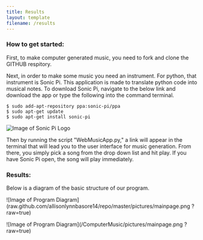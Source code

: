 ```yaml
---
title: Results
layout: template
filename: /results
--- 
```

### How to get started:


First, to make computer generated music, you need to fork and clone the GITHUB respitory.

Next, in order to make some music you need an instrument. For python, that instrument is Sonic Pi. This application is made to translate python code into musical notes. To download Sonic Pi, navigate to the below link and download the app or type the following into the command terminal. 


```
$ sudo add-apt-repository ppa:sonic-pi/ppa
$ sudo apt-get update
$ sudo apt-get install sonic-pi
```

![Image of Sonic Pi Logo](http://sonic-pi.net/images/logo.png)

Then by running the script "WebMusicApp.py," a link will appear in the terminal that will lead you to the user interface for music generation. From there, you simply pick a song from the drop down list and hit play. If you have Sonic Pi open, the song will play immediately. 

### Results:

Below is a diagram of the basic structure of our program.

![Image of Program Diagram](raw.github.com/allisonlynnbasore14/repo/master/pictures/mainpage.png ?raw=true)
 
![Image of Program Diagram](/ComputerMusic/pictures/mainpage.png ?raw=true)
